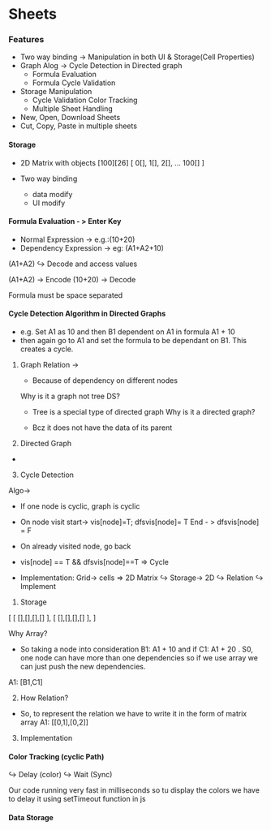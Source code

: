 # Sheets

### Features

- Two way binding -> Manipulation in both UI & Storage(Cell Properties)
- Graph Alog -> Cycle Detection in Directed graph
  - Formula Evaluation
  - Formula Cycle Validation
- Storage Manipulation
  - Cycle Validation Color Tracking
  - Multiple Sheet Handling
- New, Open, Download Sheets
- Cut, Copy, Paste in multiple sheets

#### Storage

- 2D Matrix with objects
  [100][26]
  [ 0[],
  1[],
  2[],
  ...
  100[]
  ]

- Two way binding
  - data modify
  - UI modify

#### Formula Evaluation - > Enter Key

- Normal Expression -> e.g.:(10+20)
- Dependency Expression -> eg: (A1+A2+10)

(A1+A2)
↪ Decode and access values

(A1+A2) -> Encode
(10+20) -> Decode

Formula must be space separated

#### Cycle Detection Algorithm in Directed Graphs

- e.g. Set A1 as 10 and then B1 dependent on A1 in formula A1 + 10
- then again go to A1 and set the formula to be dependant on B1. This creates a cycle.

1. Graph Relation ->

   - Because of dependency on different nodes

   Why is it a graph not tree DS?

   - Tree is a special type of directed graph
     Why is it a directed graph?

   - Bcz it does not have the data of its parent

2. Directed Graph

-

3. Cycle Detection

Algo->

- If one node is cyclic, graph is cyclic
- On node visit start-> vis[node]=T; dfsvis[node]= T
  End - > dfsvis[node] = F
- On already visited node, go back
- vis[node] == T && dfsvis[node]==T => Cycle

- Implementation: Grid-> cells => 2D Matrix
  ↪ Storage-> 2D
  ↪ Relation
  ↪ Implement

1. Storage

[
[ [],[],[],[] ],
[ [],[],[],[] ],
]

Why Array?

- So taking a node into consideration B1: A1 + 10 and if C1: A1 + 20 . S0, one node can have more than one dependencies so if we use array we can just push the new dependencies.

A1: [B1,C1]

2. How Relation?

- So, to represent the relation we have to write it in the form of matrix array A1: [[0,1],[0,2]]

3. Implementation

#### Color Tracking (cyclic Path)

↪ Delay (color)
↪ Wait (Sync)

Our code running very fast in milliseconds so tu display the colors we have to delay it using setTimeout function in js

#### Data Storage
